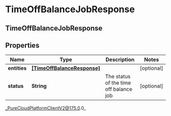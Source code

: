# TimeOffBalanceJobResponse

## TimeOffBalanceJobResponse

## Properties

|Name | Type | Description | Notes|
|------------ | ------------- | ------------- | -------------|
| **entities** | [**[TimeOffBalanceResponse]**]([TimeOffBalanceResponse]) |  | [optional] |
| **status** | **String** | The status of the time off balance job | [optional] |



_PureCloudPlatformClientV2@175.0.0_
